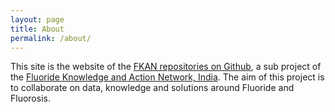```yaml
---
layout: page
title: About
permalink: /about/
---
```


This site is the website of the [FKAN repositories on Github](https://github.com/fkanlab), a sub project of the [Fluoride Knowledge and Action Network, India](http://fluorideindia.org). The aim of this project is to collaborate on data, knowledge and solutions around Fluoride and Fluorosis.